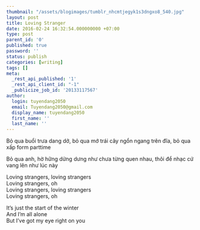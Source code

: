 ```yaml
---
thumbnail: "/assets/blogimages/tumblr_nhcmtjegyk1s3dngxo8_540.jpg"
layout: post
title: Loving Stranger
date: 2016-02-24 16:32:54.000000000 +07:00
type: post
parent_id: '0'
published: true
password: ''
status: publish
categories: [writing]
tags: []
meta:
  _rest_api_published: '1'
  _rest_api_client_id: "-1"
  _publicize_job_id: '20133117567'
author:
  login: tuyendang2050
  email: Tuyendang2050@gmail.com
  display_name: tuyendang2050
  first_name: ''
  last_name: ''
---
```




Bỏ qua buổi trưa dang dở, bỏ qua mớ trái cây ngổn ngang trên đĩa, bỏ qua xấp form parttime


Bỏ qua anh, hờ hững dửng dưng như chưa từng quen nhau, thôi để nhạc cứ vang lên như lúc này


Loving strangers, loving strangers<br />
Loving strangers, oh<br />
Loving strangers, loving strangers<br />
Loving strangers, oh



It’s just the start of the winter<br />
And I’m all alone<br />
But I’ve got my eye right on you

